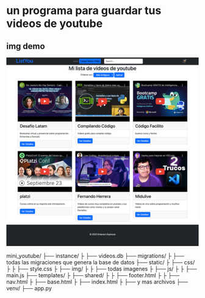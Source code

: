 # un programa para guardar tus videos de youtube

## img demo 

<img src="./static/img/mini_youtube.png">

mini_youtube/
├── instance/
├   ├── videos.db
├── migrations/
├   ├── todas las migraciones que genera la base de datos
├── static/
├   ├── css/
├   ├   ├── style.css
├   ├── img/
├   ├   ├── todas imagenes
├   ├── js/
├   ├   ├── main.js
├── templates/ 
├   ├── shared/
├   ├   ├── footer.html
├   ├   ├── nav.html
├   ├── base.html
├   ├── index.html
├   ├── y mas archivos
├── venv/ 
├── app.py

